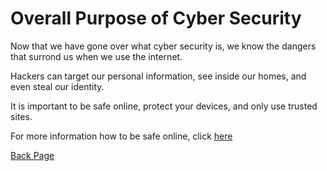 # Overall Purpose of Cyber Security
Now that we have gone over what cyber security is, we know the dangers that surrond us when we use the internet. 

Hackers can target our personal information, see inside our homes, and even steal our identity. 

It is important to be safe online, protect your devices, and only use trusted sites.

For more information how to be safe online, click [here](https://mindmajix.com/top-10-cybersecurity-best-practices)

[Back Page](SmartDevices.md)
